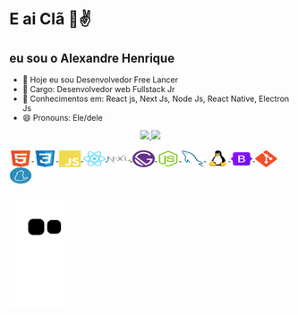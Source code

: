 # E ai Clã 🖖✌️

## eu sou o Alexandre Henrique

- 🔭 Hoje eu sou Desenvolvedor Free Lancer
- 🤖 Cargo: Desenvolvedor web Fullstack Jr 
- 🌱 Conhecimentos em: React js, Next Js, Node Js, React Native, Electron Js
- 😄 Pronouns: Ele/dele

<div align="center">
  <a href="https://github.com/alexandre-henrique-rp">
  <img height="200rem" src="https://github-readme-stats.vercel.app/api?username=alexandre-henrique-rp&show_icons=true&theme=dracula&include_all_commits=true"/>
  <img height="200rem" src="https://github-readme-stats.vercel.app/api/top-langs/?username=alexandre-henrique-rp&layout=compact&langs_count=7&theme=dracula"/>
</div>
  
  <div style="display: inline_block background: fffff "><br>
    <img align="center" alt="Alexandre-HTML" height="30" width="40" src="https://raw.githubusercontent.com/devicons/devicon/master/icons/html5/html5-original.svg">
    <img align="center" alt="Alexandre-CSS" height="30" width="40" src="https://raw.githubusercontent.com/devicons/devicon/master/icons/css3/css3-original.svg">
    <img align="center" alt="Alexandre-Js" height="30" width="40" src="https://raw.githubusercontent.com/devicons/devicon/master/icons/javascript/javascript-plain.svg">
    <img align="center" alt="Alexandre-React" height="30" width="40" src="https://raw.githubusercontent.com/devicons/devicon/master/icons/react/react-original.svg">
    <img align="center" alt="Alexandre-Next" height="30" width="40" src="https://github.com/devicons/devicon/blob/master/icons/nextjs/nextjs-original-wordmark.svg">
     <img align="center" alt="Alexandre-Next" height="30" width="40" src="https://github.com/devicons/devicon/blob/master/icons/gatsby/gatsby-original.svg">
    <img align="center" alt="Alexandre-Node" height="30" width="40" src="https://github.com/devicons/devicon/blob/master/icons/nodejs/nodejs-original.svg">
    <img align="center" alt="Alexandre-MySql" height="30" width="40" src="https://github.com/devicons/devicon/blob/master/icons/mysql/mysql-plain.svg">
    <img align="center" alt="Alexandre-Linux" height="30" width="40" src="https://github.com/devicons/devicon/blob/master/icons/linux/linux-original.svg">  
    <img align="center" alt="Alexandre-Bootstrap" height="30" width="40" src="https://github.com/devicons/devicon/blob/master/icons/bootstrap/bootstrap-original.svg">  
    <img align="center" alt="Alexandre-Git" height="30" width="40" src="https://github.com/devicons/devicon/blob/master/icons/git/git-original.svg">  
    <img align="center" alt="Alexandre-Yarn" height="30" width="40" src="https://github.com/devicons/devicon/blob/master/icons/yarn/yarn-original.svg">  
 </div>
  
  ##
  
  
![Snake animation](https://github.com/alexandre-henrique-rp/alexandre-henrique-rp/blob/output/github-contribution-grid-snake.svg)
  

